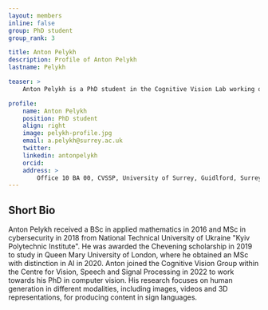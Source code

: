 ```yaml
---
layout: members
inline: false
group: PhD student
group_rank: 3

title: Anton Pelykh
description: Profile of Anton Pelykh
lastname: Pelykh

teaser: >
    Anton Pelykh is a PhD student in the Cognitive Vision Lab working on sign language production. His research focuses on human image/video/3D generation by the means of diffusion models.

profile:
    name: Anton Pelykh
    position: PhD student
    align: right
    image: pelykh-profile.jpg
    email: a.pelykh@surrey.ac.uk
    twitter: 
    linkedin: antonpelykh
    orcid: 
    address: >
        Office 10 BA 00, CVSSP, University of Surrey, Guidlford, Surrey, GU27XH<br />
---
```


## Short Bio

Anton Pelykh received a BSc in applied mathematics in 2016 and MSc in cybersecurity in 2018 from National Technical University of Ukraine "Kyiv Polytechnic Institute". He was awarded the Chevening scholarship in 2019 to study in Queen Mary University of London, where he obtained an MSc with distinction in AI in 2020. Anton joined the Cognitive Vision Group within the Centre for Vision, Speech and Signal Processing in 2022 to work towards his PhD in computer vision. His research focuses on human generation in different modalities, including images, videos and 3D representations, for producing content in sign languages.